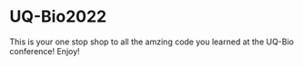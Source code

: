 # UQ-Bio2022
This is your one stop shop to all the amzing code you learned at the UQ-Bio conference! Enjoy!
